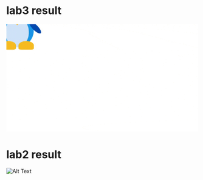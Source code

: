 # lab3 result

![Alt Text](https://github.com/auvy/maokg_labs/blob/main/lab3/doc/lab3.gif)


# lab2 result

![Alt Text](https://github.com/auvy/maokg_labs/blob/main/lab2/doc/lab2_result.gif)
